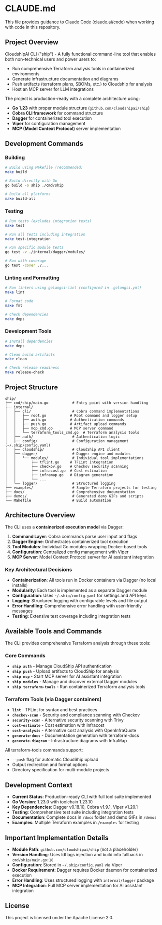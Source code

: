 # CLAUDE.md

This file provides guidance to Claude Code (claude.ai/code) when working with code in this repository.

## Project Overview

CloudshipAI CLI ("ship") - A fully functional command-line tool that enables both non-technical users and power users to:
- Run comprehensive Terraform analysis tools in containerized environments
- Generate infrastructure documentation and diagrams  
- Push artifacts (terraform plans, SBOMs, etc.) to Cloudship for analysis
- Host an MCP server for LLM integrations

The project is production-ready with a complete architecture using:
- **Go 1.23** with proper module structure (`github.com/cloudshipai/ship`)
- **Cobra CLI framework** for command structure
- **Dagger** for containerized tool execution
- **Viper** for configuration management
- **MCP (Model Context Protocol)** server implementation

## Development Commands

### Building
```bash
# Build using Makefile (recommended)
make build

# Build directly with Go
go build -o ship ./cmd/ship

# Build all platforms
make build-all
```

### Testing
```bash
# Run tests (excludes integration tests)
make test

# Run all tests including integration
make test-integration

# Run specific module tests
go test -v ./internal/dagger/modules/

# Run with coverage
go test -cover ./...
```

### Linting and Formatting
```bash
# Run linters using golangci-lint (configured in .golangci.yml)
make lint

# Format code
make fmt

# Check dependencies
make deps
```

### Development Tools
```bash
# Install dependencies
make deps

# Clean build artifacts
make clean

# Check release readiness
make release-check
```

## Project Structure

```
ship/
├── cmd/ship/main.go           # Entry point with version handling
├── internal/
│   ├── cli/                   # Cobra command implementations
│   │   ├── root.go           # Root command and logger setup
│   │   ├── auth.go           # Authentication commands
│   │   ├── push.go           # Artifact upload commands
│   │   ├── mcp_cmd.go        # MCP server command
│   │   └── terraform_tools_cmd.go  # Terraform analysis tools
│   ├── auth/                  # Authentication logic
│   ├── config/                # Configuration management (~/.ship/config.yaml)
│   ├── cloudship/             # CloudShip API client
│   ├── dagger/                # Dagger engine and modules
│   │   └── modules/           # Individual tool implementations
│   │       ├── tflint.go     # TFLint integration
│   │       ├── checkov.go    # Checkov security scanning
│   │       ├── infracost.go  # Cost estimation
│   │       ├── inframap.go   # Diagram generation
│   │       └── ...
│   └── logger/                # Structured logging
├── examples/                  # Sample Terraform projects for testing
├── docs/                      # Comprehensive documentation
├── demos/                     # Generated demo GIFs and scripts
└── Makefile                   # Build automation
```

## Architecture Overview

The CLI uses a **containerized execution model** via Dagger:

1. **Command Layer**: Cobra commands parse user input and flags
2. **Dagger Engine**: Orchestrates containerized tool execution
3. **Tool Modules**: Individual Go modules wrapping Docker-based tools
4. **Configuration**: Centralized config management with Viper
5. **MCP Server**: Model Context Protocol server for AI assistant integration

### Key Architectural Decisions

- **Containerization**: All tools run in Docker containers via Dagger (no local installs)
- **Modularity**: Each tool is implemented as a separate Dagger module
- **Configuration**: Uses `~/.ship/config.yaml` for settings and API keys
- **Logging**: Structured logging with configurable levels and file output
- **Error Handling**: Comprehensive error handling with user-friendly messages
- **Testing**: Extensive test coverage including integration tests

## Available Tools and Commands

The CLI provides comprehensive Terraform analysis through these tools:

### Core Commands
- **`ship auth`** - Manage CloudShip API authentication
- **`ship push`** - Upload artifacts to CloudShip for analysis
- **`ship mcp`** - Start MCP server for AI assistant integration
- **`ship modules`** - Manage and discover external Dagger modules
- **`ship terraform-tools`** - Run containerized Terraform analysis tools

### Terraform Tools (via Dagger containers)
- **`lint`** - TFLint for syntax and best practices
- **`checkov-scan`** - Security and compliance scanning with Checkov
- **`security-scan`** - Alternative security scanning with Trivy
- **`cost-estimate`** - Cost estimation with Infracost
- **`cost-analysis`** - Alternative cost analysis with OpenInfraQuote
- **`generate-docs`** - Documentation generation with terraform-docs
- **`generate-diagram`** - Infrastructure diagrams with InfraMap

All terraform-tools commands support:
- `--push` flag for automatic CloudShip upload
- Output redirection and format options
- Directory specification for multi-module projects

## Development Context

- **Current Status**: Production-ready CLI with full tool suite implemented
- **Go Version**: 1.23.0 with toolchain 1.23.10
- **Key Dependencies**: Dagger v0.18.10, Cobra v1.9.1, Viper v1.20.1
- **Testing**: Comprehensive test suite including integration tests
- **Documentation**: Complete docs in `/docs` folder and demo GIFs in `/demos`
- **Examples**: Multiple Terraform examples in `/examples` for testing

## Important Implementation Details

- **Module Path**: `github.com/cloudshipai/ship` (not a placeholder)
- **Version Handling**: Uses ldflags injection and build info fallback in `cmd/ship/main.go:18`
- **Configuration**: Stored in `~/.ship/config.yaml` via Viper
- **Docker Requirement**: Dagger requires Docker daemon for containerized execution
- **Error Handling**: Uses structured logging with `internal/logger` package
- **MCP Integration**: Full MCP server implementation for AI assistant integration

## License

This project is licensed under the Apache License 2.0.